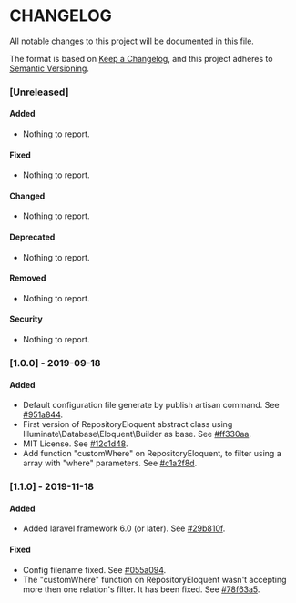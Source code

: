 CHANGELOG
=========
All notable changes to this project will be documented in this file.

The format is based on [Keep a Changelog](https://keepachangelog.com/en/1.0.0/),
and this project adheres to [Semantic Versioning](https://semver.org/spec/v2.0.0.html).

### [Unreleased]
#### Added
- Nothing to report.
  
#### Fixed
- Nothing to report.

#### Changed
- Nothing to report.

#### Deprecated
- Nothing to report.

#### Removed
- Nothing to report.

#### Security
- Nothing to report.

### [1.0.0] - 2019-09-18
#### Added
- Default configuration file generate by publish artisan command.
  See [#951a844](https://github.com/tbitencourt/laravel-repository-eloquent/commit/951a8445b018ef54b46b34f4bb316e840e92971c).
- First version of RepositoryEloquent abstract class using Illuminate\Database\Eloquent\Builder as base.
  See [#ff330aa](https://github.com/tbitencourt/laravel-repository-eloquent/commit/ff330aac6f189ae7cacd27d748f3409209bbf8c7).
- MIT License.
  See [#12c1d48](https://github.com/tbitencourt/laravel-repository-eloquent/commit/12c1d48ed736a5e830778530d9e6a408b6397550).
- Add function "customWhere" on RepositoryEloquent, to filter using a array with "where" parameters.
  See [#c1a2f8d](https://github.com/tbitencourt/laravel-repository-eloquent/commit/c1a2f8d3dcf729acdaf92a94440a4f2a9f4efd0e).

### [1.1.0] - 2019-11-18
#### Added
- Added laravel framework 6.0 (or later).
  See [#29b810f](https://github.com/tbitencourt/laravel-repository-eloquent/commit/29b810fadd3a1b59372080dc346ba68c8736f509).

#### Fixed
- Config filename fixed.
  See [#055a094](https://github.com/tbitencourt/laravel-repository-eloquent/commit/055a0941f35cd9a3b1ff79e5351d33ed1e5eba06).
- The "customWhere" function on RepositoryEloquent wasn't accepting more then one relation's filter. It has been fixed.
  See [#78f63a5](https://github.com/tbitencourt/laravel-repository-eloquent/commit/78f63a55f4d87c12579afdd7f631cd14c48cc016).
